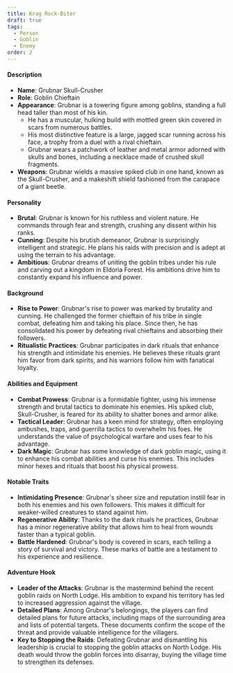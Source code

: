 ```yaml
---
title: Krag Rock-Biter
draft: true
tags:
  - Person
  - Goblin
  - Enemy
order: 2
---
```


#### Description

- **Name**: Grubnar Skull-Crusher
- **Role**: Goblin Chieftain
- **Appearance**: Grubnar is a towering figure among goblins, standing a full head taller than most of his kin. 
	- He has a muscular, hulking build with mottled green skin covered in scars from numerous battles.
	- His most distinctive feature is a large, jagged scar running across his face, a trophy from a duel with a rival chieftain. 
	- Grubnar wears a patchwork of leather and metal armor adorned with skulls and bones, including a necklace made of crushed skull fragments.
- **Weapons**: Grubnar wields a massive spiked club in one hand, known as the Skull-Crusher, and a makeshift shield fashioned from the carapace of a giant beetle.

#### Personality

- **Brutal**: Grubnar is known for his ruthless and violent nature. He commands through fear and strength, crushing any dissent within his ranks.
- **Cunning**: Despite his brutish demeanor, Grubnar is surprisingly intelligent and strategic. He plans his raids with precision and is adept at using the terrain to his advantage.
- **Ambitious**: Grubnar dreams of uniting the goblin tribes under his rule and carving out a kingdom in Eldoria Forest. His ambitions drive him to constantly expand his influence and power.

#### Background

- **Rise to Power**: Grubnar's rise to power was marked by brutality and cunning. He challenged the former chieftain of his tribe in single combat, defeating him and taking his place. Since then, he has consolidated his power by defeating rival chieftains and absorbing their followers.
- **Ritualistic Practices**: Grubnar participates in dark rituals that enhance his strength and intimidate his enemies. He believes these rituals grant him favor from dark spirits, and his warriors follow him with fanatical loyalty.

#### Abilities and Equipment

- **Combat Prowess**: Grubnar is a formidable fighter, using his immense strength and brutal tactics to dominate his enemies. His spiked club, Skull-Crusher, is feared for its ability to shatter bones and armor alike.
- **Tactical Leader**: Grubnar has a keen mind for strategy, often employing ambushes, traps, and guerrilla tactics to overwhelm his foes. He understands the value of psychological warfare and uses fear to his advantage.
- **Dark Magic**: Grubnar has some knowledge of dark goblin magic, using it to enhance his combat abilities and curse his enemies. This includes minor hexes and rituals that boost his physical prowess.

#### Notable Traits

- **Intimidating Presence**: Grubnar's sheer size and reputation instill fear in both his enemies and his own followers. This makes it difficult for weaker-willed creatures to stand against him.
- **Regenerative Ability**: Thanks to the dark rituals he practices, Grubnar has a minor regenerative ability that allows him to heal from wounds faster than a typical goblin.
- **Battle Hardened**: Grubnar's body is covered in scars, each telling a story of survival and victory. These marks of battle are a testament to his experience and resilience.

#### Adventure Hook

- **Leader of the Attacks**: Grubnar is the mastermind behind the recent goblin raids on North Lodge. His ambition to expand his territory has led to increased aggression against the village.
- **Detailed Plans**: Among Grubnar's belongings, the players can find detailed plans for future attacks, including maps of the surrounding area and lists of potential targets. These documents confirm the scope of the threat and provide valuable intelligence for the villagers.
- **Key to Stopping the Raids**: Defeating Grubnar and dismantling his leadership is crucial to stopping the goblin attacks on North Lodge. His death would throw the goblin forces into disarray, buying the village time to strengthen its defenses.